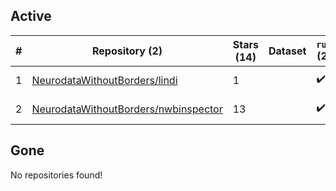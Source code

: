 ## Active
| # | Repository (2) | Stars (14) | Dataset | `run` (2) | `containers-run` | Last Modified |
| --- | --- | --- | --- | --- | --- | --- |
| 1 | [NeurodataWithoutBorders/lindi](https://github.com/NeurodataWithoutBorders/lindi) | 1 |  | :heavy_check_mark: |  | 2024-06-02 09:00:48+00:00 |
| 2 | [NeurodataWithoutBorders/nwbinspector](https://github.com/NeurodataWithoutBorders/nwbinspector) | 13 |  | :heavy_check_mark: |  | 2024-06-05 13:26:24+00:00 |

## Gone
No repositories found!
